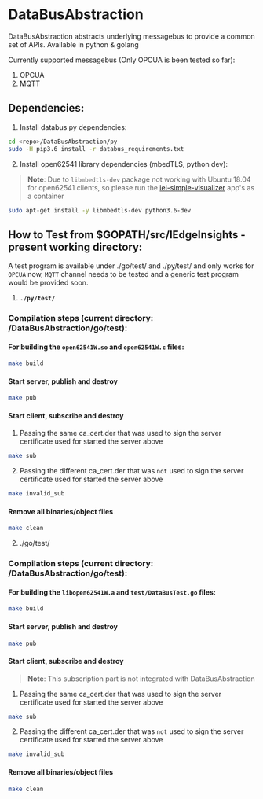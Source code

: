 # DataBusAbstraction
DataBusAbstraction abstracts underlying messagebus to provide a common set of APIs.
Available in python & golang

Currently supported messagebus (Only OPCUA is been tested so far):
1. OPCUA
2. MQTT

## Dependencies:   
1. Install databus py dependencies:
  ```sh
  cd <repo>/DataBusAbstraction/py
  sudo -H pip3.6 install -r databus_requirements.txt
  ```
2. Install open62541 library dependencies (mbedTLS, python dev):
   
  > **Note**: Due to `libmbedtls-dev` package not working with Ubuntu 18.04 for
  >           open62541 clients, so please run the [iei-simple-visualizer](https://gitlab.devtools.intel.com/Indu/IEdgeInsights/iei-simple-visualizer.git)
  >           app's as a container

  ```sh
  sudo apt-get install -y libmbedtls-dev python3.6-dev
  ```

## How to Test from $GOPATH/src/IEdgeInsights - present working directory:
A test program is available under ./go/test/ and ./py/test/ and only works for `OPCUA` now, `MQTT` channel needs to be tested and a generic test program would be provided soon.

1. **`./py/test/`**

### Compilation steps (current directory: <repo>/DataBusAbstraction/go/test):

#### For building the `open62541W.so` and `open62541W.c` files:

  ```sh
  make build
  ```

#### Start server, publish and destroy 

  ```sh
  make pub
  ```

#### Start client, subscribe and destroy

1. Passing the same ca_cert.der that was used to sign the server certificate used for
   started the server above

  ```sh
  make sub
  ```

2. Passing the different ca_cert.der that was `not` used to sign the server certificate used for
   started the server above

  ```sh
  make invalid_sub
  ```

#### Remove all binaries/object files

  ```sh
  make clean
  ```

2. ./go/test/
### Compilation steps (current directory: <repo>/DataBusAbstraction/go/test):

#### For building the `libopen62541W.a` and `test/DataBusTest.go` files:

  ```sh
  make build
  ```

#### Start server, publish and destroy 

  ```sh
  make pub
  ```

#### Start client, subscribe and destroy

> **Note**: This subscription part is not integrated with DataBusAbstraction

1. Passing the same ca_cert.der that was used to sign the server certificate used for
   started the server above

  ```sh
  make sub
  ```

2. Passing the different ca_cert.der that was `not` used to sign the server certificate used for
   started the server above

  ```sh
  make invalid_sub
  ```

#### Remove all binaries/object files

  ```sh
  make clean
  ```
  